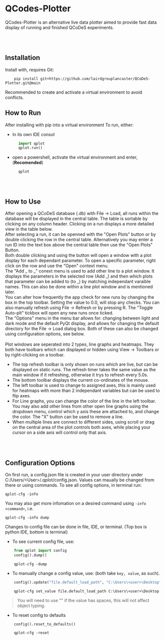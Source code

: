 QCodes-Plotter
==============

QCodes-Plotter is an alternative live data plotter aimed to provide fast data display of running and finished QCoDeS experiments.

<br/>
<br/>

Installation
------------

Install with, requires Git:
```console
    pip install git+https://github.com/lairdgrouplancaster/QCoDeS-Plotter.git@main
```
Recommended to create and activate a virtual environment to avoid conflicts.
<br/>

How to Run
----------

After installing with pip into a virtual environment
To run, either:
* In its own IDE consol
```python  
      import qplot
      qplot.run()
```
* open a powershell, activate the virtual environment and enter, (**Recomended**)
```console
      qplot
```
<br/>
<br/>

How to Use
----------
After opening a QCoDeS database (.db) with File -> Load, all runs within the database will be displayed in the central table. The table is sortable by clicking on any column header.
Clicking on a run displays a more detailed view in the table below. <br/>
After selecting a run, it can be openned with the "Open Plots" button or by double clicking the row in the central table. Alternatively you may enter a run ID into the text box above the central table then use the "Open Plots" Button. <br/>
Both double clicking and using the button will open a window with a plot display for each dependant parameter. To open a specific parameter, right click on the row and use the "Open" context menu. <br/> 
The "Add _ to _" conext menu is used to add other line to a plot window. It displays the parameters in the selected row (Add _) and then which plots that parameter can be added to (to _) by matching independant varaible names. This can also be done within a line plot window and is mentioned later.
<br/>
You can alter how frequently the app check for new runs by changing the box in the top toolbar. Setting the value to 0.0, will stop any checks. You can also manually refresh using File -> Refresh or by pressing R. The "Toggle Auto-plt" tickbox will open any new runs once ticked.
<br/>
The "Options" menu in the menu bar allows for: changing between light and dark mode and the default PyQt display, and allows for changing the default directory for the File -> Load dialog box. Both of these can also be changed using configuration options, see below. 
<br/>
<br/>
Plot windows are seperated into 2 types, line graphs and heatmaps. They both have toolbars which can displayed or hidden using View -> Toolbars or by right-clicking on a toolbar. <br/>
* The top refresh toolbar is only shown on runs which are live, but can be displayed on static runs. The refresh timer takes the same value as the main window if it refreshing, otherwise it trys to refresh every 5.0s.
* The bottom toolbar displays the current co-ordinates of the mouse.
* The left toolbar is used to change to assigned axes, this is mainly used for heatmaps with more than 2 independant variables but can be used to flip axes.
* For Line graphs, you can change the color of the line in the left toolbar. You may also add other lines from other open line graphs using the dropdown menu, control which y axis these are attached to, and change the color. The "X" button can be used to remove a line.
* When multiple lines are connect to different sides, using scroll or drag on the central area of the plot controls both axes, while placing your cursor on a side axis will control only that axis.

<br/>
<br/>

Configuration Options
---------------------
On first run, a config.json file is created in your user directory under C:/Users/\<User\>/.qplot/config.json. Values can maually be changed from there or using commands.
To see all config options, in terminal run:
```console
qplot-cfg -info
```
You may also get more infomation on a desired command using `-info <command>`, i.e.
```console
qplot-cfg -info dump
```

Changes to config file can be done in file, IDE, or terminal.  (Top box is python IDE, bottom is terminal)
* To see current config file, use:
```python
    from qplot import config
    config().dump()
```
```console
    qplot-cfg -dump
```
* To manually change a config value, use: (both take `key, value`, as such).
```python
    config().update("file.default_load_path", "C:\Users\<user>\Desktop")
```
```console
    qplot-cfg set_value file.default_load_path C:\Users\<user>\Desktop
```
> You will need to use "" if the value has spaces, this will not affect object typing.
  
* To reset config to defaults
```python
    config().reset_to_defaults()
```
```console
    qplot-cfg -reset
```
